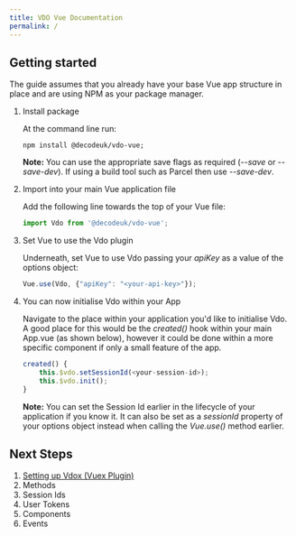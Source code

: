 ```yaml
---
title: VDO Vue Documentation
permalink: /
---
```


## Getting started

The guide assumes that you already have your base Vue app structure in place and are using NPM as your package manager.

1. Install package

    At the command line run:

    ```shell
    npm install @decodeuk/vdo-vue;
    ```

    **Note:** You can use the appropriate save flags as required (_--save_ or _--save-dev_). If using a build tool such as Parcel then use _--save-dev_.

1. Import into your main Vue application file

    Add the following line towards the top of your Vue file:

    ```js
    import Vdo from '@decodeuk/vdo-vue';
    ```

1. Set Vue to use the Vdo plugin

    Underneath, set Vue to use Vdo passing your _apiKey_ as a value of the options object:

    ```js
    Vue.use(Vdo, {"apiKey": "<your-api-key>"});
    ```

1. You can now initialise Vdo within your App

    Navigate to the place within your application you'd like to initialise Vdo. A good place for this would be
    the _created()_ hook within your main App.vue (as shown below), however it could be done within a more specific component if only
    a small feature of the app.

    ```js
    created() {
        this.$vdo.setSessionId(<your-session-id>);
        this.$vdo.init();
    }
    ```

    **Note:** You can set the Session Id earlier in the lifecycle of your application if you know it. It can also be set as a _sessionId_ property of your options object instead when calling the _Vue.use()_ method earlier.


## Next Steps

1. [Setting up Vdox (Vuex Plugin)](./vdox/)
1. Methods
1. Session Ids
1. User Tokens
1. Components
1. Events
